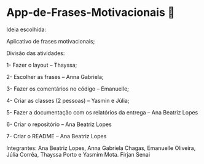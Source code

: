 # App-de-Frases-Motivacionais 📃

Ideia escolhida: 

Aplicativo de frases motivacionais; 

Divisão das atividades:

1-	Fazer o layout – Thayssa; 

2-	Escolher as frases – Anna Gabriela; 

3-	Fazer os comentários no código – Emanuelle; 

4-	Criar as classes (2 pessoas) – Yasmin e Júlia;

5-	 Fazer a documentação com os relatórios da entrega – Ana Beatriz Lopes

6-	Criar o repositório – Ana Beatriz Lopes

7-	Criar o README – Ana Beatriz Lopes


Integrantes: Ana Beatriz Lopes, Anna Gabriela Chagas, Emanuelle Oliveira, Júlia Corrêa, Thayssa Porto e Yasmim Mota.
Firjan Senai
